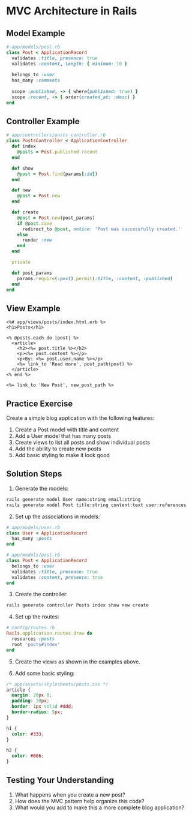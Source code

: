 # MVC Architecture in Rails

## Model Example
```ruby
# app/models/post.rb
class Post < ApplicationRecord
  validates :title, presence: true
  validates :content, length: { minimum: 10 }
  
  belongs_to :user
  has_many :comments
  
  scope :published, -> { where(published: true) }
  scope :recent, -> { order(created_at: :desc) }
end
```

## Controller Example
```ruby
# app/controllers/posts_controller.rb
class PostsController < ApplicationController
  def index
    @posts = Post.published.recent
  end

  def show
    @post = Post.find(params[:id])
  end

  def new
    @post = Post.new
  end

  def create
    @post = Post.new(post_params)
    if @post.save
      redirect_to @post, notice: 'Post was successfully created.'
    else
      render :new
    end
  end

  private

  def post_params
    params.require(:post).permit(:title, :content, :published)
  end
end
```

## View Example
```erb
<%# app/views/posts/index.html.erb %>
<h1>Posts</h1>

<% @posts.each do |post| %>
  <article>
    <h2><%= post.title %></h2>
    <p><%= post.content %></p>
    <p>By: <%= post.user.name %></p>
    <%= link_to 'Read more', post_path(post) %>
  </article>
<% end %>

<%= link_to 'New Post', new_post_path %>
```

## Practice Exercise
Create a simple blog application with the following features:
1. Create a Post model with title and content
2. Add a User model that has many posts
3. Create views to list all posts and show individual posts
4. Add the ability to create new posts
5. Add basic styling to make it look good

## Solution Steps
1. Generate the models:
```bash
rails generate model User name:string email:string
rails generate model Post title:string content:text user:references
```

2. Set up the associations in models:
```ruby
# app/models/user.rb
class User < ApplicationRecord
  has_many :posts
end

# app/models/post.rb
class Post < ApplicationRecord
  belongs_to :user
  validates :title, presence: true
  validates :content, presence: true
end
```

3. Create the controller:
```bash
rails generate controller Posts index show new create
```

4. Set up the routes:
```ruby
# config/routes.rb
Rails.application.routes.draw do
  resources :posts
  root 'posts#index'
end
```

5. Create the views as shown in the examples above.

6. Add some basic styling:
```css
/* app/assets/stylesheets/posts.css */
article {
  margin: 20px 0;
  padding: 20px;
  border: 1px solid #ddd;
  border-radius: 5px;
}

h1 {
  color: #333;
}

h2 {
  color: #666;
}
```

## Testing Your Understanding
1. What happens when you create a new post?
2. How does the MVC pattern help organize this code?
3. What would you add to make this a more complete blog application? 